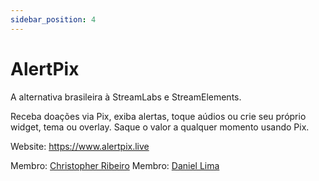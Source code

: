 ```yaml
---
sidebar_position: 4
---
```


# AlertPix

A alternativa brasileira à StreamLabs e StreamElements.

Receba doações via Pix, exiba alertas, toque aúdios ou crie seu próprio widget, tema ou overlay.
Saque o valor a qualquer momento usando Pix.


Website: https://www.alertpix.live

Membro: [Christopher Ribeiro](https://twitter.com/ChristoPy_)
Membro: [Daniel Lima](https://twitter.com/daniellimae)
